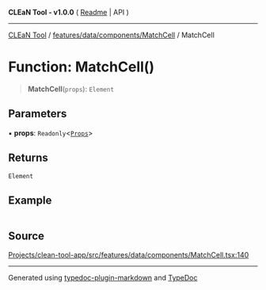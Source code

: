 **CLEaN Tool - v1.0.0** ( [Readme](../../../../../README.md) \| API )

***

[CLEaN Tool](../../../../../modules.md) / [features/data/components/MatchCell](../README.md) / MatchCell

# Function: MatchCell()

> **MatchCell**(`props`): `Element`

## Parameters

▪ **props**: `Readonly`\<[`Props`](../private/interfaces/Props.md)\>

## Returns

`Element`

## Example

```ts

```

## Source

[Projects/clean-tool-app/src/features/data/components/MatchCell.tsx:140](https://github.com/yuckyh/clean-tool-app/)

***

Generated using [typedoc-plugin-markdown](https://www.npmjs.com/package/typedoc-plugin-markdown) and [TypeDoc](https://typedoc.org/)
